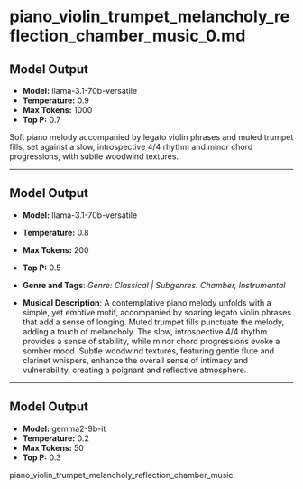 # piano_violin_trumpet_melancholy_reflection_chamber_music_0.md

## Model Output
- **Model:** llama-3.1-70b-versatile
- **Temperature:** 0.9
- **Max Tokens:** 1000
- **Top P:** 0.7

Soft piano melody accompanied by legato violin phrases and muted trumpet fills, set against a slow, introspective 4/4 rhythm and minor chord progressions, with subtle woodwind textures.

---

## Model Output
- **Model:** llama-3.1-70b-versatile
- **Temperature:** 0.8
- **Max Tokens:** 200
- **Top P:** 0.5

- **Genre and Tags**: *Genre: Classical | Subgenres: Chamber, Instrumental*
- **Musical Description**: A contemplative piano melody unfolds with a simple, yet emotive motif, accompanied by soaring legato violin phrases that add a sense of longing. Muted trumpet fills punctuate the melody, adding a touch of melancholy. The slow, introspective 4/4 rhythm provides a sense of stability, while minor chord progressions evoke a somber mood. Subtle woodwind textures, featuring gentle flute and clarinet whispers, enhance the overall sense of intimacy and vulnerability, creating a poignant and reflective atmosphere.

---

## Model Output
- **Model:** gemma2-9b-it
- **Temperature:** 0.2
- **Max Tokens:** 50
- **Top P:** 0.3

piano_violin_trumpet_melancholy_reflection_chamber_music